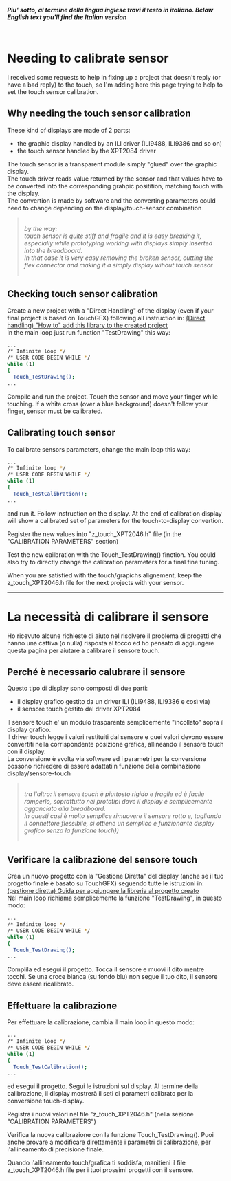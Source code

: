
_**Piu' sotto, al termine della lingua inglese trovi il testo in italiano. </i>**_
_**Below English text you'll find the Italian version</i>**_

<br>


# Needing to calibrate sensor

I received some requests to help in fixing up a project that doesn't reply (or have a bad reply) to the touch, 
so I'm adding here this page trying to help to set the touch sensor calibration. 

## Why needing the touch sensor calibration

These kind of displays are made of 2 parts:<br>
- the graphic display handled by an ILI driver (ILI9488, ILI9386 and so on)<br>
- the touch sensor handled by the XPT2084 driver<br>

The touch sensor is a transparent module simply "glued" over the graphic display.<br>
The touch driver reads value returned by the sensor and that values have to be converted into the corresponding grahpic positition, matching touch with the display.<br>
The convertion is made by software and the converting parameters could need to change depending on the display/touch-sensor combination


> <br><em>by the way: <br>touch sensor is quite stiff and fragile and it is easy breaking it, especially while prototyping working with displays simply inserted into the breadboard.<br>
> In that case it is very easy removing the broken sensor, cutting the flex connector and making it a simply display wihout touch sensor<br></em><br> 


## Checking touch sensor calibration

Create a new project with a "Direct Handling" of the display (even if your final project is based on TouchGFX) following all instruction in: [(Direct handling) "How to" add this library to the created project](../3B-DIRECT)<br> 
In the main loop just run function "TestDrawing" this way:<br>

  ```sh
  ...
  /* Infinite loop */
  /* USER CODE BEGIN WHILE */
  while (1) 			
  {
	Touch_TestDrawing();		
  ...
  ```

Compile and run the project. Touch the sensor and move your finger while touching.
If a white cross (over a blue background) doesn't follow your finger, sensor must be calibrated.



## Calibrating touch sensor

To calibrate sensors parameters, change the main loop this way:<br>


  ```sh
  ...
  /* Infinite loop */
  /* USER CODE BEGIN WHILE */
  while (1) 			
  {
	Touch_TestCalibration();
  ...
  ```

and run it.
Follow instruction on the display.
At the end of calibration display will show a calibrated set of parameters for the touch-to-display convertion.

Register the new values into "z_touch_XPT2046.h" file (in the "CALIBRATION PARAMETERS" section)

Test the new cailbration with the Touch_TestDrawing() finction.
You could also try to directly change the calibration parameters for a final fine tuning.

When you are satisfied with the touch/grapichs alignement, keep the z_touch_XPT2046.h file for the next projects with your sensor.



---


# La necessità di calibrare il sensore

Ho ricevuto alcune richieste di aiuto nel risolvere il problema di progetti che hanno una cattiva (o nulla) risposta al tocco ed 
ho pensato di aggiungere questa pagina per aiutare a calibrare il sensore touch.


## Perché è necessario calubrare il sensore

Questo tipo di display sono composti di due parti:<br>
- il display grafico gestito da un driver ILI (ILI9488, ILI9386 e così via)<br>
- il sensore touch gestito dal driver XPT2084<br>

Il sensore touch e' un modulo trasparente semplicemente "incollato" sopra il display grafico.<br>
Il driver touch legge i valori restituiti dal sensore e quei valori devono essere convertiti nella corrispondente posizione grafica, allineando il sensore touch con il display.<br>
La conversione è svolta via software ed i parametri per la conversione possono richiedere di essere adattatiin funzione della combinazione display/sensore-touch


> <br><em>tra l'altro: il sensore touch è piuttosto rigido e fragile ed è facile romperlo, soprattutto nei prototipi dove il display è semplicemente agganciato alla breadboard.<br>
>In questi casi è molto semplice rimuovere il sensore rotto e, tagliando il connettore flessibile, si ottiene un semplice e funzionante display grafico senza la funzione touch))<br></em><br> 


## Verificare la calibrazione del sensore touch

Crea un nuovo progetto con la "Gestione Diretta" del display (anche se il tuo progetto finale è basato su TouchGFX) seguendo tutte le istruzioni in: [(gestione diretta) Guida per aggiungere la libreria al progetto creato](../3B-DIRECT)<br> 
Nel main loop richiama semplicemente la funzione "TestDrawing", in questo modo:<br>

  ```sh
  ...
  /* Infinite loop */
  /* USER CODE BEGIN WHILE */
  while (1) 			
  {
	Touch_TestDrawing();		
  ...
  ```

Complila ed esegui il progetto. Tocca il sensore e muovi il dito mentre tocchi.
Se una croce bianca (su fondo blu) non segue il tuo dito, il sensore deve essere ricalibrato.



## Effettuare la calibrazione

Per effettuare la calibrazione, cambia il main loop in questo modo:<br>


  ```sh
  ...
  /* Infinite loop */
  /* USER CODE BEGIN WHILE */
  while (1) 			
  {
	Touch_TestCalibration();
  ...
  ```

ed esegui il progetto.
Segui le istruzioni sul display.
Al termine della calibrazione, il display mostrerà il seti di parametri calibrato per la conversione touch-display.

Registra i nuovi valori nel file "z_touch_XPT2046.h" (nella sezione "CALIBRATION PARAMETERS")

Verifica la nuova calibrazione con la funzione Touch_TestDrawing().
Puoi anche provare a modificare direttamente i parametri di calibrazione, per l'allineamento di precisione finale.

Quando l'allineamento touch/grafica ti soddisfa, manitieni il file z_touch_XPT2046.h file per i tuoi prossimi progetti con il sensore.

